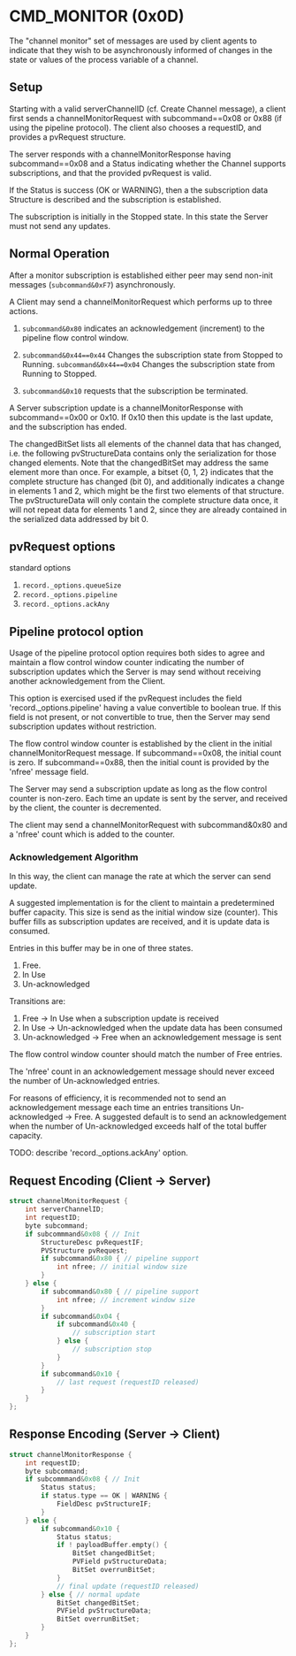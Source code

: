 # CMD_MONITOR (0x0D)

The "channel monitor" set of messages are used by client agents to
indicate that they wish to be asynchronously informed of changes in the
state or values of the process variable of a channel.

## Setup

Starting with a valid serverChannelID (cf. Create Channel message), a client first
sends a channelMonitorRequest with subcommand==0x08 or 0x88 (if using the pipeline protocol).
The client also chooses a requestID, and provides a pvRequest structure.

The server responds with a channelMonitorResponse having subcommand==0x08 and a Status indicating
whether the Channel supports subscriptions, and that the provided pvRequest is valid.

If the Status is success (OK or WARNING), then a the subscription data Structure is described
and the subscription is established.

The subscription is initially in the Stopped state.
In this state the Server must not send any updates.

## Normal Operation

After a monitor subscription is established either peer may send non-init messages (`subcommand&0xF7`)
asynchronously.

A Client may send a channelMonitorRequest which performs up to three actions.

1. `subcommand&0x80` indicates an acknowledgement (increment) to the pipeline flow control window.

2. `subcommand&0x44==0x44` Changes the subscription state from Stopped to Running.
   `subcommand&0x44==0x04` Changes the subscription state from Running to Stopped.

3. `subcommand&0x10` requests that the subscription be terminated.

A Server subscription update is a channelMonitorResponse with subcommand==0x00 or 0x10.
If 0x10 then this update is the last update, and the subscription has ended.


The changedBitSet lists all elements of the channel data that has changed,
i.e. the following pvStructureData contains only the serialization for those
changed elements.
Note that the changedBitSet may address the same element more than once.
For example, a bitset {0, 1, 2} indicates that the complete structure has changed
(bit 0), and additionally indicates a change in elements 1 and 2, which might be
the first two elements of that structure.
The pvStructureData will only contain the complete structure data once,
it will not repeat data for elements 1 and 2, since they are already contained
in the serialized data addressed by bit 0.

## pvRequest options

standard options

1. `record._options.queueSize`
2. `record._options.pipeline`
3. `record._options.ackAny`

## Pipeline protocol option

Usage of the pipeline protocol option requires both sides to agree
and maintain a flow control window counter indicating the number of
subscription updates which the Server is may send without receiving
another acknowledgement from the Client.

This option is exercised used if the pvRequest includes the field
'record._options.pipeline' having a value convertible to boolean true.
If this field is not present, or not convertible to true, then the Server
may send subscription updates without restriction.

The flow control window counter is established by the client in the initial
channelMonitorRequest message.  If subcommand==0x08, the initial count is zero.
If subcommand==0x88, then the initial count is provided by the 'nfree' message field.

The Server may send a subscription update as long as the flow control counter is non-zero.
Each time an update is sent by the server, and received by the client, the counter is decremented.

The client may send a channelMonitorRequest with subcommand&0x80 and a 'nfree' count
which is added to the counter.

### Acknowledgement Algorithm

In this way, the client can manage the rate at which the server can send update.

A suggested implementation is for the client to maintain a predetermined buffer capacity.
This size is send as the initial window size (counter).
This buffer fills as subscription updates are received, and it is update data is consumed.

Entries in this buffer may be in one of three states.

1. Free.
2. In Use
3. Un-acknowledged

Transitions are:

1. Free -> In Use when a subscription update is received
2. In Use -> Un-acknowledged when the update data has been consumed
3. Un-acknowledged -> Free when an acknowledgement message is sent

The flow control window counter should match the number of Free entries.

The 'nfree' count in an acknowledgement message should never exceed the number
of Un-acknowledged entries.

For reasons of efficiency, it is recommended not to send an acknowledgement
message each time an entries transitions Un-acknowledged -> Free.
A suggested default is to send an acknowledgement when the number of
Un-acknowledged exceeds half of the total buffer capacity.

TODO: describe 'record._options.ackAny' option.

## Request Encoding (Client -> Server)

```c
struct channelMonitorRequest {
    int serverChannelID;
    int requestID;
    byte subcommand;
    if subcommmand&0x08 { // Init
        StructureDesc pvRequestIF;
        PVStructure pvRequest;
        if subcommand&0x80 { // pipeline support
            int nfree; // initial window size
        }
    } else {
        if subcommand&0x80 { // pipeline support
            int nfree; // increment window size
        }
        if subcommand&0x04 {
            if subcommand&0x40 {
                // subscription start
            } else {
                // subscription stop
            }
        }
        if subcommand&0x10 {
            // last request (requestID released)
        }
    }
};
```

## Response Encoding (Server -> Client)

```c
struct channelMonitorResponse {
    int requestID;
    byte subcommand;
    if subcommmand&0x08 { // Init
        Status status;
        if status.type == OK | WARNING {
            FieldDesc pvStructureIF;
        }
    } else {
        if subcommand&0x10 {
            Status status;
            if ! payloadBuffer.empty() {
                BitSet changedBitSet;
                PVField pvStructureData;
                BitSet overrunBitSet;
            }
            // final update (requestID released)
        } else { // normal update
            BitSet changedBitSet;
            PVField pvStructureData;
            BitSet overrunBitSet;
        }
    }
};
```
